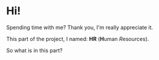# Hi!


Spending time with me? Thank you, I'm really appreciate it.


This part of the project, I named: **HR** (**H**uman *R*esources).


So what is in this part?
